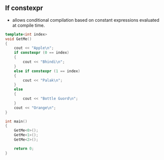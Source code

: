 
## If constexpr
- allows conditional compilation based on constant expressions evaluated at compile time. 
```cpp
template<int index>
void GetMe()
{
	cout << "Apple\n";
	if constexpr (0 == index)
	{
		cout << "Bhindi\n";
	}
	else if constexpr (1 == index)
	{
		cout << "Palak\n";
	}
	else
	{
		cout << "Bottle Guord\n";
	}
	cout << "Orange\n";
}

int main()
{
	GetMe<0>();
	GetMe<1>();
	GetMe<2>();

	return 0;
}
```
